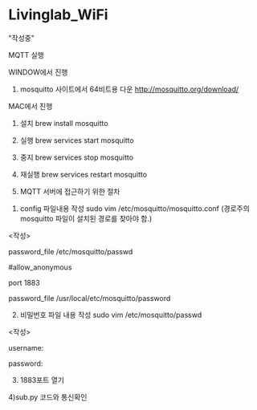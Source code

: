 # Livinglab_WiFi
"작성중"


MQTT 실행

WINDOW에서 진행
1. mosquitto 사이트에서 64비트용 다운
http://mosquitto.org/download/


MAC에서 진행
1. 설치
brew install mosquitto

2. 실행
brew services start mosquitto

3. 중지
brew services stop mosquitto

4. 재실행
brew services restart mosquitto

5. MQTT 서버에 접근하기 위한 절차
1) config 파일내용 작성 
sudo vim /etc/mosquitto/mosquitto.conf (경로주의 mosquitto 파일이 설치된 경로를 찾아야 함.)

<작성>

password_file /etc/mosquitto/passwd

#allow_anonymous

port 1883

password_file /usr/local/etc/mosquitto/password

2) 비밀번호 파일 내용 작성
sudo vim /etc/mosquitto/passwd

<작성>

username:

password:

3) 1883포트 열기

4)sub.py 코드와 통신확인